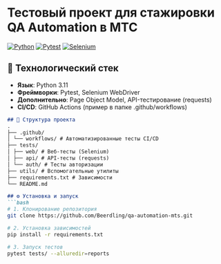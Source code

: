 # Тестовый проект для стажировки QA Automation в МТС

[![Python](https://img.shields.io/badge/Python-3.9%2B-blue)](https://python.org)
[![Pytest](https://img.shields.io/badge/Pytest-тестирование-green)](https://docs.pytest.org)
[![Selenium](https://img.shields.io/badge/Selenium-Web%20Testing-orange)](https://selenium.dev)

## 🚀 Технологический стек
- **Язык**: Python 3.11
- **Фреймворки**: Pytest, Selenium WebDriver
- **Дополнительно**: Page Object Model, API-тестирование (requests)
- **CI/CD**: GitHub Actions (пример в папке .github/workflows)

```markdown
## 📂 Структура проекта
.
├── .github/
│ └── workflows/ # Автоматизированные тесты CI/CD
├── tests/
│ ├── web/ # Веб-тесты (Selenium)
│ ├── api/ # API-тесты (requests)
│ └── auth/ # Тесты авторизации
├── utils/ # Вспомогательные утилиты
├── requirements.txt # Зависимости
└── README.md

## ⚙️ Установка и запуск
```bash
# 1. Клонирование репозитория
git clone https://github.com/Beerdling/qa-automation-mts.git

# 2. Установка зависимостей
pip install -r requirements.txt

# 3. Запуск тестов
pytest tests/ --alluredir=reports
